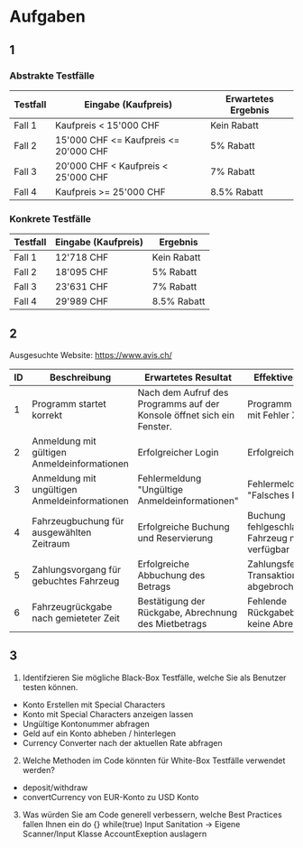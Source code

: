 # Aufgaben

## 1
### Abstrakte Testfälle

| Testfall |	Eingabe (Kaufpreis)                    |	Erwartetes Ergebnis |
|----------|-------------------------------------------|------------------------|
| Fall 1   |	Kaufpreis < 15'000 CHF                 |	Kein Rabatt         |
| Fall 2   |	15'000 CHF <= Kaufpreis <= 20'000 CHF  |	5% Rabatt           |
| Fall 3   |	20'000 CHF < Kaufpreis < 25'000 CHF    |	7% Rabatt           |
| Fall 4   |	Kaufpreis >= 25'000 CHF                |	8.5% Rabatt         |

### Konkrete Testfälle

| Testfall |	Eingabe (Kaufpreis)   |  Ergebnis    |
|----------|--------------------------|--------------|
| Fall 1   |	12'718 CHF            |	Kein Rabatt  |
| Fall 2   |    18'095 CHF            |	5% Rabatt    |
| Fall 3   |	23'631 CHF            |	7% Rabatt    |
| Fall 4   |	29'989 CHF            |	8.5% Rabatt  |


## 2
Ausgesuchte Website: https://www.avis.ch/

| ID | Beschreibung | Erwartetes Resultat | Effektives Resultat | Status | Mögliche Ursache |
|----|--------------|---------------------|---------------------|--------|------------------|
| 1  | Programm startet korrekt | Nach dem Aufruf des Programms auf der Konsole öffnet sich ein Fenster.| Programm stürzt ab mit Fehler X00234 | Fehler |Zugriff auf DB-Server evtl. nicht möglich |
| 2  | Anmeldung mit gültigen Anmeldeinformationen | Erfolgreicher Login | Erfolgreicher Login | Erfolg | - |
| 3  | Anmeldung mit ungültigen Anmeldeinformationen | Fehlermeldung "Ungültige Anmeldeinformationen" | Fehlermeldung "Falsches Passwort" | Fehler | Authentifizierungsproblem |
| 4  | Fahrzeugbuchung für ausgewählten Zeitraum | Erfolgreiche Buchung und Reservierung | Buchung fehlgeschlagen, Fahrzeug nicht verfügbar | Fehler | Fahrzeug bereits gebucht oder technisches Problem |
| 5  | Zahlungsvorgang für gebuchtes Fahrzeug | Erfolgreiche Abbuchung des Betrags | Zahlungsfehler, Transaktion abgebrochen | Fehler | Problem mit dem Zahlungsgateway oder Verbindung |
| 6  | Fahrzeugrückgabe nach gemieteter Zeit | Bestätigung der Rückgabe, Abrechnung des Mietbetrags | Fehlende Rückgabebestätigung, keine Abrechnung | Fehler | Technische Probleme mit der Rückgabelogik |

## 3
1. Identifzieren Sie mögliche Black-Box Testfälle, welche Sie als Benutzer testen können.
- Konto Erstellen mit Special Characters
- Konto mit Special Characters anzeigen lassen
- Ungültige Kontonummer abfragen
- Geld auf ein Konto abheben / hinterlegen
- Currency Converter nach der aktuellen Rate abfragen

2. Welche Methoden im Code könnten für White-Box Testfälle verwendet werden?
- deposit/withdraw
- convertCurrency von EUR-Konto zu USD Konto

3. Was würden Sie am Code generell verbessern, welche Best Practices fallen Ihnen ein
do {} while(true)
Input Sanitation
-> Eigene Scanner/Input Klasse
AccountExeption auslagern